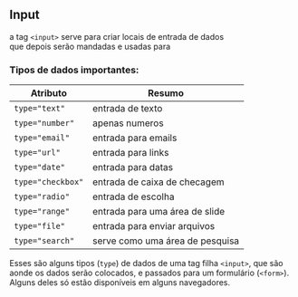 ## Input

a tag ```<input>``` serve para criar locais de entrada de dados <br>
que depois serão mandadas e usadas para 

### Tipos de dados importantes:

| Atributo | Resumo |
| --- | ---- |
| ```type="text"``` | entrada de texto |
| ```type="number"``` | apenas numeros |
| ```type="email"``` | entrada para emails |
| ```type="url"``` | entrada para links |
| ```type="date"``` | entrada para datas |
| ```type="checkbox"``` | entrada de caixa de checagem |
| ```type="radio"``` | entrada de escolha |
| ```type="range"``` | entrada para uma área de slide |
| ```type="file"``` | entrada para enviar arquivos |
| ```type="search"``` | serve como uma área de pesquisa |

Esses são alguns tipos (```type```) de dados de uma tag filha ```<input>```, que são aonde os dados serão colocados, e passados para um formulário (```<form>```). Alguns deles só estão disponíveis em alguns navegadores.